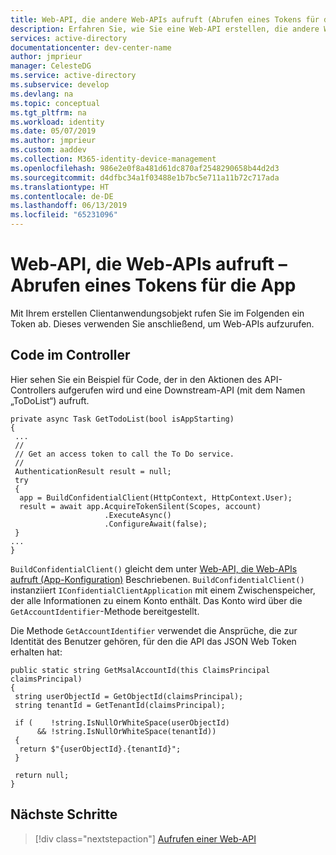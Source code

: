 ```yaml
---
title: Web-API, die andere Web-APIs aufruft (Abrufen eines Tokens für die App) – Microsoft Identity Platform
description: Erfahren Sie, wie Sie eine Web-API erstellen, die andere Web-APIs aufruft (Abruf eines Tokens für die App).
services: active-directory
documentationcenter: dev-center-name
author: jmprieur
manager: CelesteDG
ms.service: active-directory
ms.subservice: develop
ms.devlang: na
ms.topic: conceptual
ms.tgt_pltfrm: na
ms.workload: identity
ms.date: 05/07/2019
ms.author: jmprieur
ms.custom: aaddev
ms.collection: M365-identity-device-management
ms.openlocfilehash: 986e2e0f8a481d61dc870af2548290658b44d2d3
ms.sourcegitcommit: d4dfbc34a1f03488e1b7bc5e711a11b72c717ada
ms.translationtype: HT
ms.contentlocale: de-DE
ms.lasthandoff: 06/13/2019
ms.locfileid: "65231096"
---
```

# <a name="web-api-that-calls-web-apis---acquire-a-token-for-the-app"></a>Web-API, die Web-APIs aufruft – Abrufen eines Tokens für die App

Mit Ihrem erstellen Clientanwendungsobjekt rufen Sie im Folgenden ein Token ab. Dieses verwenden Sie anschließend, um Web-APIs aufzurufen.

## <a name="code-in-the-controller"></a>Code im Controller

Hier sehen Sie ein Beispiel für Code, der in den Aktionen des API-Controllers aufgerufen wird und eine Downstream-API (mit dem Namen „ToDoList“) aufruft.

```CSharp
private async Task GetTodoList(bool isAppStarting)
{
 ...
 //
 // Get an access token to call the To Do service.
 //
 AuthenticationResult result = null;
 try
 {
  app = BuildConfidentialClient(HttpContext, HttpContext.User);
  result = await app.AcquireTokenSilent(Scopes, account)
                     .ExecuteAsync()
                     .ConfigureAwait(false);
 }
...
}
```

`BuildConfidentialClient()` gleicht dem unter [Web-API, die Web-APIs aufruft (App-Konfiguration)](scenario-web-api-call-api-app-configuration.md) Beschriebenen. `BuildConfidentialClient()` instanziiert `IConfidentialClientApplication` mit einem Zwischenspeicher, der alle Informationen zu einem Konto enthält. Das Konto wird über die `GetAccountIdentifier`-Methode bereitgestellt.

Die Methode `GetAccountIdentifier` verwendet die Ansprüche, die zur Identität des Benutzer gehören, für den die API das JSON Web Token erhalten hat:

```CSharp
public static string GetMsalAccountId(this ClaimsPrincipal claimsPrincipal)
{
 string userObjectId = GetObjectId(claimsPrincipal);
 string tenantId = GetTenantId(claimsPrincipal);

 if (    !string.IsNullOrWhiteSpace(userObjectId)
      && !string.IsNullOrWhiteSpace(tenantId))
 {
  return $"{userObjectId}.{tenantId}";
 }

 return null;
}
```

## <a name="next-steps"></a>Nächste Schritte

> [!div class="nextstepaction"]
> [Aufrufen einer Web-API](scenario-web-api-call-api-call-api.md)
